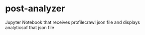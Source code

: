 # post-analyzer
Jupyter Notebook that receives profilecrawl json file and displays analyticsof that json file
